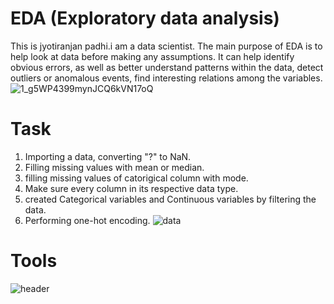 # EDA (Exploratory data analysis)
This is jyotiranjan padhi.i am a data scientist. The main purpose of EDA is to help look at data before making any assumptions. It can help identify obvious errors, as well as better understand patterns within the data, detect outliers or anomalous events, find interesting relations among the variables.
![1_g5WP4399mynJCQ6kVN17oQ](https://user-images.githubusercontent.com/84494071/130312094-6f2da76d-26ab-46ea-9306-d2c4ead26949.png)
# Task
1. Importing a data, converting "?" to NaN.
2. Filling missing values with mean or median.
3. filling missing values of catorigical column with mode.
4. Make sure every column in its respective data type.
5. created Categorical variables and Continuous variables by filtering the data.
6. Performing one-hot encoding.
![data](https://user-images.githubusercontent.com/84494071/130312303-bf196201-bdbd-4313-a0b8-fedcb54e3809.gif)
# Tools
![header](https://user-images.githubusercontent.com/84494071/130312352-cbd259bb-ac39-4121-a89f-87d3077abe84.jpg)
